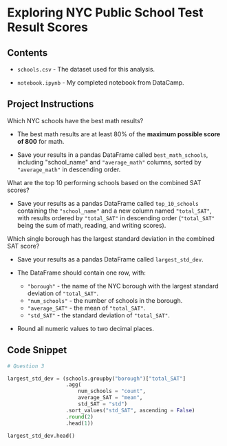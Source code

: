 # Exploring NYC Public School Test Result Scores

## Contents

- `schools.csv` - The dataset used for this analysis.

- `notebook.ipynb` - My completed notebook from DataCamp.

## Project Instructions

Which NYC schools have the best math results?

- The best math results are at least 80% of the **maximum possible score of 800** for math.

- Save your results in a pandas DataFrame called `best_math_schools`, including "school_name" and `"average_math"` columns, sorted by `"average_math"` in descending order.

What are the top 10 performing schools based on the combined SAT scores?

- Save your results as a pandas DataFrame called `top_10_schools` containing the `"school_name"` and a new column named `"total_SAT"`, with results ordered by `"total_SAT"` in descending order (`"total_SAT"` being the sum of math, reading, and writing scores).

Which single borough has the largest standard deviation in the combined SAT score?

- Save your results as a pandas DataFrame called `largest_std_dev`.
  
- The DataFrame should contain one row, with:
  - `"borough"` - the name of the NYC borough with the largest standard deviation of `"total_SAT"`.
  - `"num_schools"` - the number of schools in the borough.
  - `"average_SAT"` - the mean of `"total_SAT"`.
  - `"std_SAT"` - the standard deviation of `"total_SAT"`.

- Round all numeric values to two decimal places.

## Code Snippet

```python
# Question 3

largest_std_dev = (schools.groupby("borough")["total_SAT"]
                   .agg(
                       num_schools = "count", 
                       average_SAT = "mean", 
                       std_SAT = "std")
                   .sort_values("std_SAT", ascending = False)
                   .round(2)
                   .head(1))

largest_std_dev.head()
```
